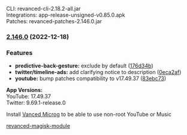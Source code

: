 CLI: revanced-cli-2.18.2-all.jar  
Integrations: app-release-unsigned-v0.85.0.apk  
Patches: revanced-patches-2.146.0.jar  

### [2.146.0](https://github.com/revanced/revanced-patches/compare/v2.145.0...v2.146.0) (2022-12-18)
### Features
* **predictive-back-gesture:** exclude by default ([176d34b](https://github.com/revanced/revanced-patches/commit/176d34b2ff92d0eb627dad86ad87f559df3db815))
* **twitter/timeline-ads:** add clarifying notice to description ([0eca2af](https://github.com/revanced/revanced-patches/commit/0eca2af1a4a688903c61ff6469ffea90c60f06a6))
* **youtube:** bump patches compatibility to v17.49.37 ([83ebc73](https://github.com/revanced/revanced-patches/commit/83ebc731130d3d216ac4b815382d8f13548cf665))

  
**App Versions:**  
YouTube: 17.49.37  
Twitter: 9.69.1-release.0  

Install [Vanced Microg](https://github.com/inotia00/VancedMicroG/releases) to be able to use non-root YouTube or Music  

[revanced-magisk-module](https://github.com/Vucko130/revanced-magisk-module)  
